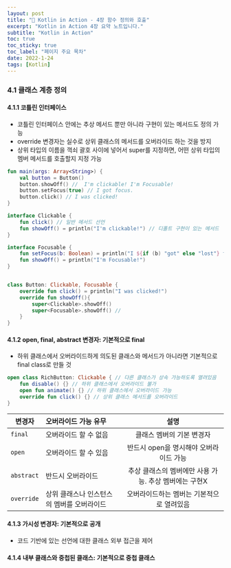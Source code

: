 ```yaml
---
layout: post
title: "📅 Kotlin in Action - 4장 함수 정의와 호출"
excerpt: "Kotlin in Action 4장 요약 노트입니다."
subtitle: "Kotlin in Action"
toc: true
toc_sticky: true
toc_label: "페이지 주요 목차"
date: 2022-1-24
tags: [Kotlin]
---
```


### 4.1 클래스 계층 정의 

#### 4.1.1 코틀린 인터페이스

- 코틀린 인터페이스 안에는 추상 메서드 뿐만 아니라 구현이 있는 메서드도 정의 가능 
- override 변경자는 실수로 상위 클래스의 메서드를 오버라이드 하는 것을 방지
- 상위 타입의 이름을 꺽쇠 괄호 사이에 넣어서 super를 지정하면, 어떤 상위 타입의 멤버 메서드를 호출할지 지정 가능

```kotlin
fun main(args: Array<String>) {
	val button = Button()
    button.showOff() //  I'm clickable! I'm Focusable!
    button.setFocus(true) // I got focus.
    button.click() // I was clicked!
}

interface Clickable {
	fun click() // 일반 메서드 선언
	fun showOff() = println("I'm clickable!") // 디폴트 구현이 있는 메서드
}

interface Focusable {
	fun setFocus(b: Boolean) = println("I ${if (b) "got" else "lost"} focus.")
	fun showOff() = println("I'm Focusable!")
}


class Button: Clickable, Focusable {
	override fun click() = println("I was clicked!")
	override fun showOff(){ 
		super<Clickable>.showOff()
		super<Focusable>.showOff() // 
	}
}
```

#### 4.1.2 open, final, abstract 변경자: 기본적으로 final

- 하위 클래스에서 오버라이드하게 의도된 클래스와 메서드가 아니라면 기본적으로 final class로 만들 것

```kotlin
open class RichButton: Clickable { // 다른 클래스가 상속 가능하도록 열려있음
  	fun disable() {} // 하위 클래스에서 오버라이드 불가 
    open fun animate() {} // 하위 클래스에서 오버라이드 가능 
    override fun click() {} // 상위 클래스 메서드를 오버라이드
}
```

| 변경자      | 오버라이드 가능 유무             |               설명                |
|------------|:------------------------|:-------------------------------:|
| `final`    | 오버라이드 할 수 없음            |         클래스 멤버의 기본 변경자          |
| `open`     | 오버라이드 할 수 있음            |     반드시 open을 명시해야 오버라이드 가능     | 
| `abstract` | 반드시 오버라이드               | 추상 클래스의 멤버에만 사용 가능. 추상 멤버에는 구현X | 
| `override` | 상위 클래스나 인스턴스의 멤버를 오버라이드 |     오버라이드하는 멤버는 기본적으로 열려있음      | 

#### 4.1.3 가시성 변경자: 기본적으로 공개

- 코드 기반에 있는 선언에 대한 클래스 외부 접근을 제어


#### 4.1.4 내부 클래스와 중첩된 클래스: 기본적으로 중첩 클래스